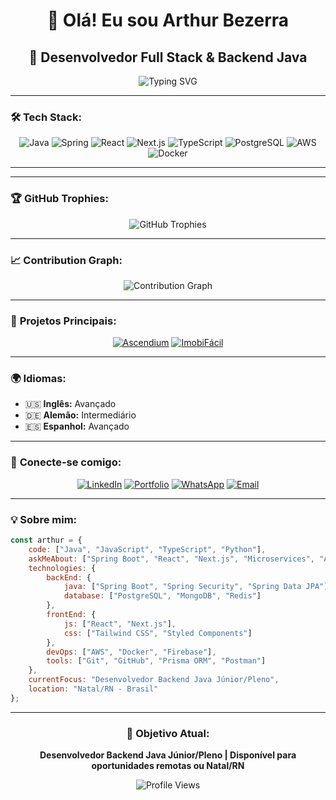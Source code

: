 <div align="center">
  
# 👋 Olá! Eu sou Arthur Bezerra

## 🚀 Desenvolvedor Full Stack & Backend Java

<img src="https://readme-typing-svg.herokuapp.com?font=Fira+Code&pause=1000&color=00D9FF&center=true&vCenter=true&width=435&lines=Full+Stack+Developer;Backend+Java+Specialist;Spring+Boot+Expert;React+%26+Next.js+Developer" alt="Typing SVG" />

</div>

---

### 🛠️ **Tech Stack:**

<div align="center">

![Java](https://img.shields.io/badge/Java-ED8B00?style=for-the-badge&logo=openjdk&logoColor=white)
![Spring](https://img.shields.io/badge/Spring-6DB33F?style=for-the-badge&logo=spring&logoColor=white)
![React](https://img.shields.io/badge/React-20232A?style=for-the-badge&logo=react&logoColor=61DAFB)
![Next.js](https://img.shields.io/badge/Next.js-000000?style=for-the-badge&logo=next.js&logoColor=white)
![TypeScript](https://img.shields.io/badge/TypeScript-007ACC?style=for-the-badge&logo=typescript&logoColor=white)
![PostgreSQL](https://img.shields.io/badge/PostgreSQL-316192?style=for-the-badge&logo=postgresql&logoColor=white)
![AWS](https://img.shields.io/badge/AWS-232F3E?style=for-the-badge&logo=amazon-aws&logoColor=white)
![Docker](https://img.shields.io/badge/Docker-2496ED?style=for-the-badge&logo=docker&logoColor=white)

</div>

---

---

### 🏆 **GitHub Trophies:**
<div align="center">
  <img src="https://github-profile-trophy.vercel.app/?username=artubss&theme=tokyonight&row=1&column=7" alt="GitHub Trophies" />
</div>

---

### 📈 **Contribution Graph:**
<div align="center">
  <img src="https://github-readme-activity-graph.vercel.app/graph?username=artubss&theme=tokyo-night&bg_color=1a1b27&color=70a5fd&line=bf91f3&point=38bdae&area=true&hide_border=true" alt="Contribution Graph" />
</div>

---

### 🎯 **Projetos Principais:**

<div align="center">

[![Ascendium](https://github-readme-stats.vercel.app/api/pin/?username=artubss&repo=ascendium&theme=tokyonight)](https://github.com/artubss/ascendium)
[![ImobiFácil](https://github-readme-stats.vercel.app/api/pin/?username=artubss&repo=imobifacil&theme=tokyonight)](https://github.com/artubss/imobifacil)

</div>

---

### 🌍 **Idiomas:**
- 🇺🇸 **Inglês:** Avançado
- 🇩🇪 **Alemão:** Intermediário  
- 🇪🇸 **Espanhol:** Avançado

---

### 🔗 **Conecte-se comigo:**

<div align="center">

[![LinkedIn](https://img.shields.io/badge/-LinkedIn-0077B5?style=for-the-badge&logo=linkedin&logoColor=white)](https://www.linkedin.com/in/arthur-souza-6a4a71358)
[![Portfolio](https://img.shields.io/badge/-Portfolio-FF5722?style=for-the-badge&logo=google-chrome&logoColor=white)](https://arthurdevsites.com)
[![WhatsApp](https://img.shields.io/badge/-WhatsApp-25D366?style=for-the-badge&logo=whatsapp&logoColor=white)](https://wa.me/5584994198787)
[![Email](https://img.shields.io/badge/-Email-D14836?style=for-the-badge&logo=gmail&logoColor=white)](mailto:artubss@gmail.com)

</div>

---

### 💡 **Sobre mim:**
```javascript
const arthur = {
    code: ["Java", "JavaScript", "TypeScript", "Python"],
    askMeAbout: ["Spring Boot", "React", "Next.js", "Microservices", "API REST"],
    technologies: {
        backEnd: {
            java: ["Spring Boot", "Spring Security", "Spring Data JPA"],
            database: ["PostgreSQL", "MongoDB", "Redis"]
        },
        frontEnd: {
            js: ["React", "Next.js"],
            css: ["Tailwind CSS", "Styled Components"]
        },
        devOps: ["AWS", "Docker", "Firebase"],
        tools: ["Git", "GitHub", "Prisma ORM", "Postman"]
    },
    currentFocus: "Desenvolvedor Backend Java Júnior/Pleno",
    location: "Natal/RN - Brasil"
};
```

---

<div align="center">
  
### 🎯 **Objetivo Atual:**
**Desenvolvedor Backend Java Júnior/Pleno | Disponível para oportunidades remotas ou Natal/RN**

![Profile Views](https://komarev.com/ghpvc/?username=artubss&color=brightgreen&style=flat-square)

</div>
